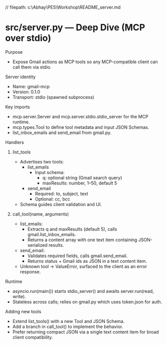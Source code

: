 // filepath: c:\Abhay\PES\Workshop\README_server.md
# src/server.py — Deep Dive (MCP over stdio)

Purpose
- Expose Gmail actions as MCP tools so any MCP-compatible client can call them via stdio.

Server identity
- Name: gmail-mcp
- Version: 0.1.0
- Transport: stdio (spawned subprocess)

Key imports
- mcp.server.Server and mcp.server.stdio.stdio_server for the MCP runtime.
- mcp.types.Tool to define tool metadata and input JSON Schemas.
- list_inbox_emails and send_email from gmail.py.

Handlers
1) list_tools
   - Advertises two tools:
     - list_emails
       - Input schema:
         - q: optional string (Gmail search query)
         - maxResults: number, 1–50, default 5
     - send_email
       - Required: to, subject, text
       - Optional: cc, bcc
   - Schema guides client validation and UI.

2) call_tool(name, arguments)
   - list_emails:
     - Extracts q and maxResults (default 5), calls gmail.list_inbox_emails.
     - Returns a content array with one text item containing JSON-serialized results.
   - send_email:
     - Validates required fields, calls gmail.send_email.
     - Returns status + Gmail ids as JSON in a text content item.
   - Unknown tool -> ValueError, surfaced to the client as an error response.

Runtime
- asyncio.run(main()) starts stdio_server() and awaits server.run(read, write).
- Stateless across calls; relies on gmail.py which uses token.json for auth.

Adding new tools
- Extend list_tools() with a new Tool and JSON Schema.
- Add a branch in call_tool() to implement the behavior.
- Prefer returning compact JSON via a single text content item for broad client compatibility.